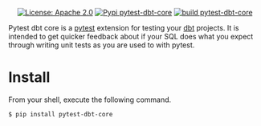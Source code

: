 <p align="center">
  <a href="https://github.com/godatadriven/pytest-dbt-core/blob/main/LICENSE"><img src="https://img.shields.io/badge/license-Apache%202-blue.svg" alt="License: Apache 2.0"></a>
  <a href="https://pypi.org/project/pytest-dbt-core/"><img alt="Pypi pytest-dbt-core" src="https://img.shields.io/badge/pypi-pytest%20dbt%20core-green.svg"></a>
  <a href="https://github.com/godatadriven/pytest-dbt-core/actions/workflows/workflow.yml"><img alt="build pytest-dbt-core" src="https://github.com/godatadriven/pytest-dbt-core/actions/workflows/workflow.yml/badge.svg"></a>
</p>

Pytest dbt core is a [pytest](https://docs.pytest.org) extension for testing
your [dbt](https://www.getdbt.com/) projects. It is intended to get quicker
feedback about if your SQL does what you expect through writing unit tests as
you are used to with pytest.

# Install

From your shell, execute the following command.

``` sh
$ pip install pytest-dbt-core
```
